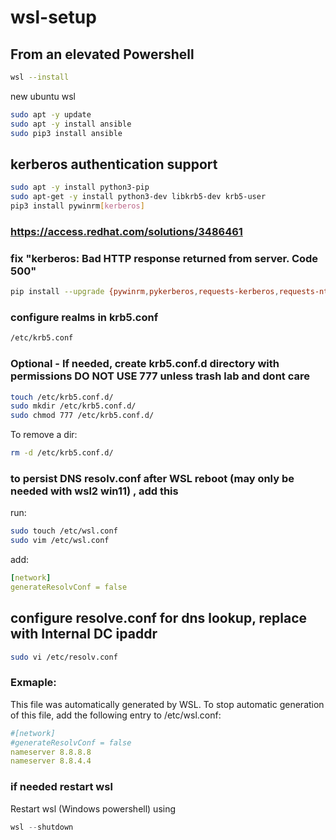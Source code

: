 # wsl-setup

## From an elevated Powershell
```bash
wsl --install
```

new ubuntu wsl 
```bash
sudo apt -y update 
sudo apt -y install ansible 
sudo pip3 install ansible 
```

## kerberos authentication support
```bash
sudo apt -y install python3-pip
sudo apt-get -y install python3-dev libkrb5-dev krb5-user
pip3 install pywinrm[kerberos]
```

### https://access.redhat.com/solutions/3486461
### fix "kerberos: Bad HTTP response returned from server. Code 500"
```bash
pip install --upgrade {pywinrm,pykerberos,requests-kerberos,requests-ntlm}
```

### configure realms in krb5.conf
```bash
/etc/krb5.conf
```

### Optional - If needed, create krb5.conf.d directory with permissions DO NOT USE 777 unless trash lab and dont care
```bash
touch /etc/krb5.conf.d/
sudo mkdir /etc/krb5.conf.d/
sudo chmod 777 /etc/krb5.conf.d/
```
To remove a dir:
```bash
rm -d /etc/krb5.conf.d/
```

### to persist DNS resolv.conf after WSL reboot (may only be needed with wsl2 win11) , add this
run:
```bash
sudo touch /etc/wsl.conf
sudo vim /etc/wsl.conf
```
add:
```yaml
[network]                                                                        
generateResolvConf = false
```

## configure resolve.conf for dns lookup, replace with Internal DC ipaddr
```bash
sudo vi /etc/resolv.conf
```
### Exmaple:
This file was automatically generated by WSL. To stop automatic generation of this file, add the following entry to /etc/wsl.conf:
```yaml
#[network]
#generateResolvConf = false
nameserver 8.8.8.8
nameserver 8.8.4.4
```

### if needed restart wsl
Restart wsl (Windows powershell) using
```powershell
wsl --shutdown
```
